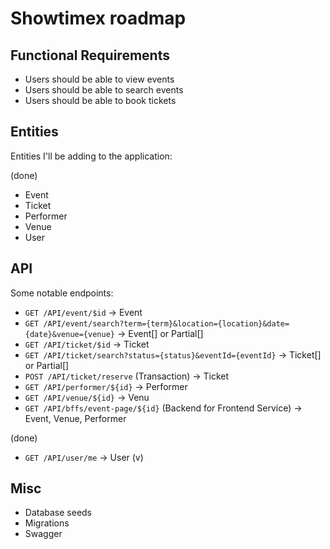# Showtimex roadmap

## Functional Requirements

- Users should be able to view events
- Users should be able to search events
- Users should be able to book tickets

## Entities

Entities I'll be adding to the application:

(done)

- Event
- Ticket
- Performer
- Venue
- User

## API

Some notable endpoints:

- `GET /API/event/$id` -> Event
- `GET /API/event/search?term={term}&location={location}&date={date}&venue={venue}` -> Event[] or Partial<Event>[]
- `GET /API/ticket/$id` -> Ticket
- `GET /API/ticket/search?status={status}&eventId={eventId}` -> Ticket[] or Partial<Ticket>[]
- `POST /API/ticket/reserve` (Transaction) -> Ticket
- `GET /API/performer/${id}` -> Performer
- `GET /API/venue/${id}` -> Venu
- `GET /API/bffs/event-page/${id}` (Backend for Frontend Service) -> Event, Venue, Performer

(done)

- `GET /API/user/me` -> User (v)

## Misc

- Database seeds
- Migrations
- Swagger

